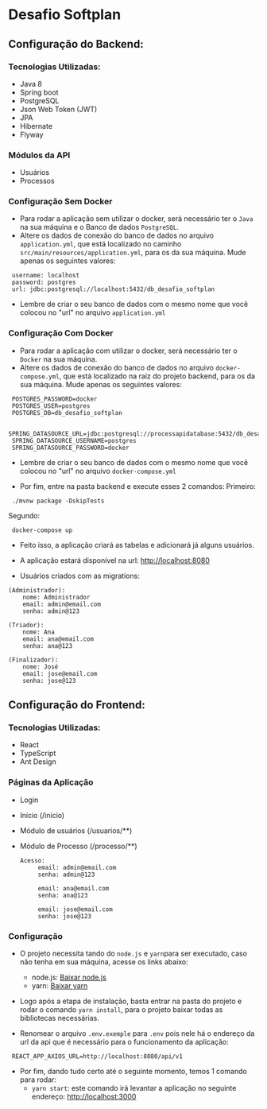 # Desafio Softplan 

## Configuração do Backend:

### Tecnologias Utilizadas:
 - Java 8
 - Spring boot
 - PostgreSQL
 - Json Web Token (JWT)
 - JPA
 - Hibernate
 - Flyway

### Módulos da API

 - Usuários
 - Processos
 
### Configuração Sem Docker
 
* Para rodar a aplicação sem utilizar o docker, será necessário ter o `Java` na sua máquina e o Banco de dados `PostgreSQL`.
* Altere os dados de conexão do banco de dados no arquivo `application.yml`, que está localizado no caminho `src/main/resources/application.yml`, para os da sua máquina. Mude apenas os seguintes valores:
```
 username: localhost
 password: postgres
 url: jdbc:postgresql://localhost:5432/db_desafio_softplan
``` 

* Lembre de criar o seu banco de dados com o mesmo nome que você colocou no "url" no arquivo `application.yml`

### Configuração Com Docker
 
* Para rodar a aplicação com utilizar o docker, será necessário ter o `Docker` na sua máquina.
* Altere os dados de conexão do banco de dados no arquivo `docker-compose.yml`, que está localizado na raiz do projeto backend, para os da sua máquina. Mude apenas os seguintes valores:
```
 POSTGRES_PASSWORD=docker
 POSTGRES_USER=postgres
 POSTGRES_DB=db_desafio_softplan

 SPRING_DATASOURCE_URL=jdbc:postgresql://processapidatabase:5432/db_desafio_softplan
 SPRING_DATASOURCE_USERNAME=postgres
 SPRING_DATASOURCE_PASSWORD=docker
``` 

* Lembre de criar o seu banco de dados com o mesmo nome que você colocou no "url" no arquivo `docker-compose.yml`

* Por fim, entre na pasta backend e execute esses 2 comandos:
Primeiro:
```
 ./mvnw package -DskipTests
```
Segundo:
```
 docker-compose up
```

* Feito isso, a aplicação criará as tabelas e adicionará já alguns usuários.

* A aplicação estará disponível na url: [http://localhost:8080](http://localhost:8080)

* Usuários criados com as migrations:

```
(Administrador):
    nome: Administrador
    email: admin@email.com
    senha: admin@123

(Triador):
    nome: Ana
    email: ana@email.com
    senha: ana@123

(Finalizador):
    nome: José
    email: jose@email.com
    senha: jose@123
```


## Configuração do Frontend:

### Tecnologias Utilizadas:
 - React
 - TypeScript
 - Ant Design

### Páginas da Aplicação

 - Login
 - Início (/inicio)
 - Módulo de usuários (/usuarios/**)
 - Módulo de Processo (/processo/**)
 
   ```
   Acesso: 
        email: admin@email.com
        senha: admin@123
   
        email: ana@email.com
        senha: ana@123
  
        email: jose@email.com
        senha: jose@123
   ```
 
### Configuração

* O projeto necessita tando do `node.js` e `yarn`para ser executado,
caso não tenha em sua máquina, acesse os links abaixo:
    * node.js: [Baixar node.js](https://nodejs.org/pt-br/download/)
    * yarn: [Baixar yarn](https://legacy.yarnpkg.com/en/docs/install/#mac-stable)
    
* Logo após a etapa de instalação, basta entrar na pasta do projeto e rodar o comando
`yarn install`, para o projeto baixar todas as bibliotecas necessárias.
* Renomear o arquivo `.env.exemple` para `.env` pois nele há o endereço da url da api que é necessário para o funcionamento da aplicação:
```
 REACT_APP_AXIOS_URL=http://localhost:8080/api/v1
``` 

* Por fim, dando tudo certo até o seguinte momento, temos 1 comando para rodar:
    * `yarn start`: este comando irá levantar a aplicação no seguinte endereço: [http://localhost:3000](http://localhost:3000)
